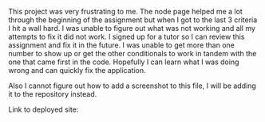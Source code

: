 This project was very frustrating to me. The node page helped me a lot through the beginning of the assignment but when I got to the last 3 criteria I hit a wall hard. I was unable to figure out what was not working and all my attempts to fix it did not work. I signed up for a tutor so I can review this assignment and fix it in the future. I was unable to get more than one number to show up or get the other conditionals to work in tandem with the one that came first in the code. Hopefully I can learn what I was doing wrong and can quickly fix the application. 

Also I cannot figure out how to add a screenshot to this file, I will be adding it to the repository instead. 

Link to deployed site: 